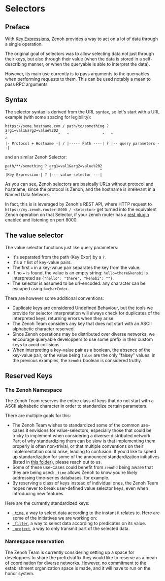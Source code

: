 # Selectors
## Preface
With [Key Expressions](../Key%20Expressions.md), Zenoh provides a way to act on a lot of data through a single operation.

The original goal of selectors was to allow selecting data not just through their keys, but also through their value (when the data is stored in a self-describing manner, or when the queryable is able to interpret the data).

However, its main use currently is to pass arguments to the queryables when performing requests to them. This can be used notably a mean to pass RPC arguments

## Syntax
The selector syntax is derived from the URL syntax, so let's start with a URL example (with some spacing for legibility):
```
https://some.hostname.com / path/to/something ? arg1=val1&arg2=value%202
^                       ^   ^               ^   ^                      ^
|- Protocol + Hostname -| / |----- Path ----| ? |-- query parameters --|
```
and an similar Zenoh Selector:
```
path/**/something ? arg1=val1&arg2=value%202
^               ^   ^                      ^
|Key Expression-| ? |--- value selector ---|
```

As you can see, Zenoh selectors are basically URLs without protocol and hostname, since the protocol is Zenoh, and the hostname is irrelevant in a Named Data Network.

In fact, this is is leveraged by Zenoh's REST API, where HTTP request to `https://my.zenoh.router:8000 / <Selector>` get turned into the equivalent Zenoh operation on that Selector, if your zenoh router has a [rest plugin](https://github.com/eclipse-zenoh/zenoh/tree/master/plugins/zenoh-plugin-rest) enabled and listening on port 8000.

## The value selector
The value selector functions just like query parameters:
* It's separated from the path (Key Expr) by a `?`.
* It's a `?` list of key-value pairs.
* The first `=` in a key-value pair separates the key from the value.
* If no `=` is found, the value is an empty string: `hello=there&kenobi` is interpreted as `{"hello": "there", "kenobi": ""}`.
* The selector is assumed to be url-encoded: any character can be escaped using `%<charCode>`.

There are however some additional conventions:
* Duplicate keys are considered Undefined Behaviour, but the tools we provide for selector interpretation will always check for duplicates of the interpreted keys, returning errors when they arise.
* The Zenoh Team considers any key that does not start with an ASCII alphabetic character reserved.
* Since Zenoh operations may be distributed over diverse networks, we encourage queryable developpers to use some prefix in their custom keys to avoid collisions.
* When interpreting a key-value pair as a boolean, the absence of the key-value pair, or the value being `false` are the only "falsey" values: in the previous examples, the `kenobi` boolean is considered truthy.

## Reserved Keys
### The Zenoh Namespace
The Zenoh Team reserves the entire class of keys that do not start with a ASCII alphabetic character in order to standardize certain parameters.

There are multiple goals for this:
* The Zenoh Team wishes to standardized some of the common use-cases it envisions for value-selectors, especially those that could be tricky to implement when considering a diverse-distributed network. Part of why standardizing them can be slow is that implementing them properly is often non-trivial, or that multiple conventions on their implementation could arise, leading to confusion. If you'd like to speed up standardization for some of the announced standardization initiatives (listed in [this folder](./)), please reach out to us.
* Some of these use-cases could benefit from `zenohd` being aware that they are being used: `_time` allows Zenoh to know you're likely addressing time-series databases, for example.
* By reserving a class of keys instead of individual ones, the Zenoh Team hopes never to break user-defined value selector keys, even when introducing new features.

Here are the currently standardized keys:
* [`_time`](./_time.md), a way to select data according to the instant it relates to.
Here are some of the initiatives we are working on:
* [`_filter`](./_filter.md), a way to select data according to predicates on its value.
* [`_project`](./_project.md), a way to only transmit part of the selected data.

### Namespace reservation
The Zenoh Team is currently considering setting up a space for developpers to share the prefix/suffix they would like to reserve as a mean of coordination for diverse networks. However, no commitment to the establishment organization space is made, and it will have to run on the honor system.
